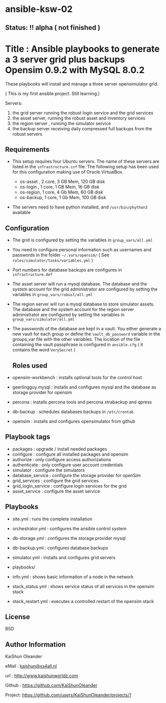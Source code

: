 # ansible-ksw-02
## Status: :bangbang: alpha ( not finished )


Title : Ansible playbooks to generate a 3 server grid plus backups
        Opensim 0.9.2 with MySQL 8.0.2
==================================================================

These playbooks will install and manage a three server opensimulator grid.

( This is my first ansible project. Still learning.)

Servers:
  1) the grid server running the robust login service and the grid services
  2) the asset server, running the robust asset and inventory services
  3) the region server , running the simulator service
  4) the backup server receiving daily compressed full backups from the robust servers

Requirements
------------

- This setup requires four Ubuntu servers. The name of these servers are listed
  in the `infrastructure.cnf` file. The following setup has been used for this
  configuration making use of Oracle VirtualBox.
  - os-asset , 2 core, 3 GB Mem, 120 GB disk
  - os-login , 1 core, 1 GB Mem,  16 GB disk
  - os-region, 1 core, 4 Gb Mem,  60 GB disk
  - os-backup, 1 core, 1 Gb Mem, 100 GB disk

- The servers need to have python installed, and `/usr/bin/phython3` available


Configuration
------------
- The grid is configured by setting the variables in `group_vars/all.yml`
- You need to configure personal information such as usernames and passwords in
  the folder `~/.vars/opensim/` ( See `roles/simulator/tasks/variables.yml` )
- Port numbers for database backups are configures in `infrastructure.def`
- The asset server will run a mysql database. The database and the system
   account for the grid administrator are configured by setting the variables
   in `group_vars/robust/all.yml`
- The region server will run a mysql database to store simulator assets. The
  database and the system account for the region server administrator are
  configured by setting the variables in `group_vars/simulator/all.yml`    
- The passwords of the database are kept in a vault. You either generate a new
  vault for each group or define the `vault_db_password` variable in the groups_var
  file with the other variables. The location of the file containing the vault
  passphrase is configured in `ansible.cfg` ( it contains the word `VerySecret` )
  
  Roles used
  ----------
- opensim-workbench : installs optional tools for the control host
- geerlingguy.mysql : installs and configures mysql and the database as storage provider
                      for opensim 
- percona           : installs percona tools and percona xtrabackup and qpress
- db-backup         : schedules databases backups in `/etc/crontab`
- opensim           : installs and configures opensimulator from github

Playbook tags
----------------
- packages           : upgrade / install needed packages
- configure          : configure all installed packages and opensim
- authorize          : only configure access authorizations
- authenticate       : only configure user account credentials
- simulator          : configure the simulators
- database_service   : configure the storage provider for openSim
- grid_services      : configure the grid services
- grid_login_service : configure login services for the grid
- asset_service      : configure the asset service

Playbooks
----------
- site.yml         : runs the complete installation
- orchestrator.yml : configures the ansible control system
- db-storage.yml   : configures the storage provider mysql
- db-backup.yml    : configures database backups
- simulator.yml    : installs and configures grid servers


- playbooks/
 -  info.yml          : shows basic information of a node in the network
 -  stack_status.yml  : shows service status of all services in the opensim stack
 -  stack_restart.yml : executes a controlled restart of the opensim stack

License
-------

BSD

Author Information
------------------
KaiShun Oleander

eMail  : kaishun@xs4all.nl

url    : http://www.kaishunworldz.com

Github : https://github.com/KaiShunOleander

Project: https://github.com/users/KaiShunOleander/projects/1

